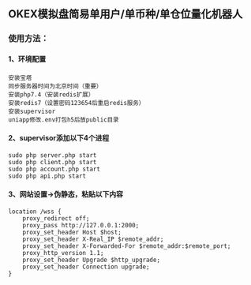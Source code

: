## OKEX模拟盘简易单用户/单币种/单仓位量化机器人

### 使用方法：

#### 1、环境配置
```
安装宝塔
同步服务器时间为北京时间（重要）
安装php7.4（安装redis扩展）
安装redis7（设置密码123654后重启redis服务）
安装supervisor
uniapp修改.env打包h5后放public目录
```

#### 2、supervisor添加以下4个进程
```
sudo php server.php start
sudo php client.php start
sudo php account.php start
sudo php api.php start
```

#### 3、网站设置->伪静态，粘贴以下内容
```
location /wss {
    proxy_redirect off;
    proxy_pass http://127.0.0.1:2000;
    proxy_set_header Host $host;
    proxy_set_header X-Real_IP $remote_addr;
    proxy_set_header X-Forwarded-For $remote_addr:$remote_port;
    proxy_http_version 1.1;
    proxy_set_header Upgrade $http_upgrade;
    proxy_set_header Connection upgrade;
}
```